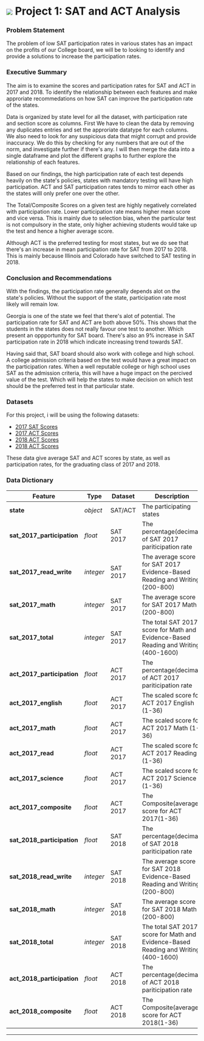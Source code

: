 # ![](https://ga-dash.s3.amazonaws.com/production/assets/logo-9f88ae6c9c3871690e33280fcf557f33.png) Project 1: SAT and ACT Analysis


### Problem Statement

The problem of low SAT participation rates in various states has an impact on the profits of our College board, we will be to looking to identify and provide a solutions to increase the participation rates.


### Executive Summary

The aim is to examine the scores and participation rates for SAT and ACT in 2017 and 2018. To identify the relationship between each features and make approriate recommedations on how SAT can improve the participation rate of the states. 

Data is organized by state level for all the dataset, with participation rate and section score as columns. First We have to clean the data by removing any duplicates entries and set the approriate datatype for each columns. We also need to look for any suspicious data that might corrupt and provide inaccuracy. We do this by checking for any numbers that are out of the norm, and investigate further if there's any. I will then merge the data into a single dataframe and plot the different graphs to further explore the relationship of each features.

Based on our findings, the high participation rate of each test depends heavily on the state's policies, states with mandatory testing will have high participation. ACT and SAT participation rates tends to mirror each other as the states willl only prefer one over the other.

The Total/Composite Scores on a given test are highly negatively correlated with participation rate. Lower participation rate means higher mean score and vice versa. This is mainly due to selection bias, when the particular test is not compulsory in the state, only higher achieving students would take up the test and hence a higher average score. 

Although ACT is the preferred testing for most states, but we do see that there's an increase in mean participation rate for SAT from 2017 to 2018. This is mainly because Illinois and Colorado have switched to SAT testing in 2018.


### Conclusion and Recommendations

With the findings, the participation rate generally depends alot on the state's policies. Without the support of the state, participation rate most likely will remain low.  

Georgia is one of the state we feel that there's alot of potential. The participation rate for SAT and ACT are both above 50%. This shows that the students in the states does not really favour one test to another. Which present an oppportunity for SAT board. There's also an 9% increase in SAT participation rate in 2018 which indicate increasing trend towards SAT. 

Having said that, SAT board should also work with college and high school. A college admission criteria based on the test would have a great impact on the participation rates. When a well reputable college or high school uses SAT as the admission criteria, this will have a huge impact on the percived value of the test. Which will help the states to make decision on which test should be the preferred test in that particular state.


### Datasets


For this project, i will be using the following datasets:

- [2017 SAT Scores](./data/sat_2017.csv)
- [2017 ACT Scores](./data/act_2017.csv)
- [2018 ACT Scores](./data/act_2018.csv)
- [2018 ACT Scores](./data/act_2018.csv)

These data give average SAT and ACT scores by state, as well as participation rates, for the graduating class of 2017 and 2018.


### Data Dictionary

|Feature|Type|Dataset|Description|
|---|---|---|---|
|**state**|*object*|SAT/ACT|The participating states| 
|**sat_2017_participation**|*float*|SAT 2017|The percentage(decimal) of SAT 2017 pariticipation rate|
|**sat_2017_read_write**|*integer*|SAT 2017|The average score for SAT 2017 Evidence-Based Reading and Writing (200-800)| 
|**sat_2017_math**|*integer*|SAT 2017|The average score for SAT 2017 Math (200-800)| 
|**sat_2017_total**|*integer*|SAT 2017|The total SAT 2017 score for Math and Evidence-Based Reading and Writing (400-1600)|
|**act_2017_participation**|*float*|ACT 2017|The percentage(decimal) of ACT 2017 pariticipation rate|
|**act_2017_english**|*float*|ACT 2017|The scaled score for ACT 2017 English (1-36)| 
|**act_2017_math**|*float*|ACT 2017|The scaled score for ACT 2017 Math (1-36)| 
|**act_2017_read**|*float*|ACT 2017|The scaled score for ACT 2017 Reading (1-36) | 
|**act_2017_science**|*float*|ACT 2017|The scaled score for ACT 2017 Science (1-36) | 
|**act_2017_composite**|*float*|ACT 2017|The Composite(average) score for ACT 2017(1-36) | 
|**sat_2018_participation**|*float*|SAT 2018|The percentage(decimal) of SAT 2018 pariticipation rate|
|**sat_2018_read_write**|*integer*|SAT 2018|The average score for SAT 2018 Evidence-Based Reading and Writing (200-800)| 
|**sat_2018_math**|*integer*|SAT 2018|The average score for SAT 2018 Math (200-800)| 
|**sat_2018_total**|*integer*|SAT 2018|The total SAT 2017 score for Math and Evidence-Based Reading and Writing (400-1600)|
|**act_2018_participation**|*float*|ACT 2018|The percentage(decimal) of ACT 2018 pariticipation rate|
|**act_2018_composite**|*float*|ACT 2018|The Composite(average) score for ACT 2018(1-36) | 

---

